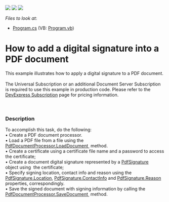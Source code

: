 <!-- default badges list -->
![](https://img.shields.io/endpoint?url=https://codecentral.devexpress.com/api/v1/VersionRange/128595251/15.1.3%2B)
[![](https://img.shields.io/badge/Open_in_DevExpress_Support_Center-FF7200?style=flat-square&logo=DevExpress&logoColor=white)](https://supportcenter.devexpress.com/ticket/details/T243905)
[![](https://img.shields.io/badge/📖_How_to_use_DevExpress_Examples-e9f6fc?style=flat-square)](https://docs.devexpress.com/GeneralInformation/403183)
<!-- default badges end -->
<!-- default file list -->
*Files to look at*:

* [Program.cs](./CS/PDFSignature/Program.cs) (VB: [Program.vb](./VB/PDFSignature/Program.vb))
<!-- default file list end -->
# How to add a digital signature into a PDF document


This example illustrates how to apply a digital signature to a PDF document. <br><br>The Universal Subscription or an additional Document Server Subscription is required to use this example in production code. Please refer to the <a href="https://www.devexpress.com/Subscriptions/">DevExpress Subscription</a> page for pricing information. <br><br><br>


<h3>Description</h3>

To accomplish this task, do the following:<br />&bull; Create a PDF document processor.<br />&bull; Load a PDF file from a file using the <a href="https://documentation.devexpress.com/#DocumentServer/DevExpressPdfPdfDocumentProcessor_LoadDocumenttopic">PdfDocumentProcessor.LoadDocument&nbsp;</a> method.<br />&bull;&nbsp;Create a certificate using&nbsp;a certificate file name and a password to access the certificate;<br />&bull; Create a document digital signature represented by&nbsp;a <a href="https://documentation.devexpress.com/#CoreLibraries/clsDevExpressPdfPdfSignaturetopic">PdfSignature</a> object&nbsp;using&nbsp; the&nbsp;certificate;<br />&bull; Specify signing location, contact info and reason using the <a href="https://documentation.devexpress.com/#CoreLibraries/DevExpressPdfPdfSignature_Locationtopic">PdfSignature.Location</a>, <a href="https://documentation.devexpress.com/#CoreLibraries/DevExpressPdfPdfSignature_ContactInfotopic">PdfSignature.ContactInfo</a> and <a href="https://documentation.devexpress.com/#CoreLibraries/DevExpressPdfPdfSignature_Reasontopic">PdfSignature.Reason</a> properties, correspondingly.<br />&bull; Save the signed document with signing information by calling the <a href="https://documentation.devexpress.com/#DocumentServer/DevExpressPdfPdfDocumentProcessor_SaveDocumenttopic">PdfDocumentProcessor.SaveDocument&nbsp;</a> method.<br /><br /><br />

<br/>



